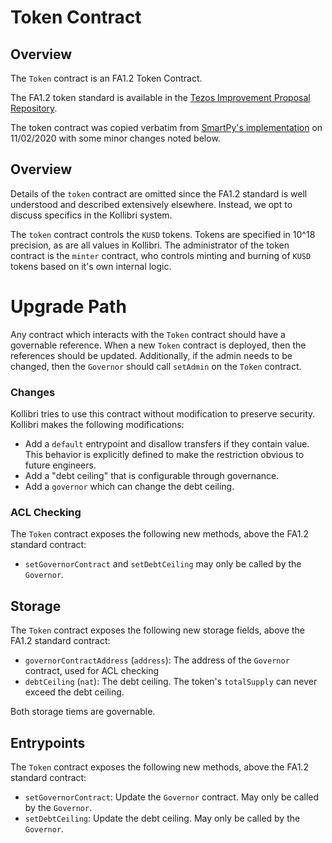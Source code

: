 # Token Contract

## Overview

The `Token` contract is an FA1.2 Token Contract.

The FA1.2 token standard is available in the [Tezos Improvement Proposal Repository](https://gitlab.com/tzip/tzip/blob/master/A/FA1.2.md).

The token contract was copied verbatim from [SmartPy's implementation](http://smartpy.io/dev/?template=fa12.py) on 11/02/2020 with some minor changes noted below.

## Overview

Details of the `token` contract are omitted since the FA1.2 standard is well understood and described extensively elsewhere. Instead, we opt to discuss specifics in the Kollibri system. 

The `token` contract controls the `KUSD` tokens. Tokens are specified in 10^18 precision, as are all values in Kollibri. The administrator of the token contract is the `minter` contract, who controls minting and burning of `KUSD` tokens based on it's own internal logic. 

# Upgrade Path

Any contract which interacts with the `Token` contract should have a governable reference. When a new `Token` contract is deployed, then the references should be updated. Additionally, if the admin needs to be changed, then the `Governor` should call `setAdmin` on the `Token` contract.

### Changes

Kollibri tries to use this contract without modification to preserve security. Kollibri makes the following modifications:
- Add a `default` entrypoint and disallow transfers if they contain value. This behavior is explicitly defined to make the restriction obvious to future engineers.
- Add a "debt ceiling" that is configurable through governance.
- Add a `governor` which can change the debt ceiling.

### ACL Checking

The `Token` contract exposes the following new methods, above the FA1.2 standard contract:
- `setGovernorContract` and `setDebtCeiling` may only be called by the `Governor`.

## Storage

The `Token` contract exposes the following new storage fields, above the FA1.2 standard contract:
- `governorContractAddress` (`address`): The address of the `Governor` contract, used for ACL checking
- `debtCeiling` (`nat`): The debt ceiling. The token's `totalSupply` can never exceed the debt ceiling.

Both storage tiems are governable. 

## Entrypoints

The `Token` contract exposes the following new methods, above the FA1.2 standard contract:
- `setGovernorContract`: Update the `Governor` contract. May only be called by the `Governor`.
- `setDebtCeiling`: Update the debt ceiling. May only be called by the `Governor`.

